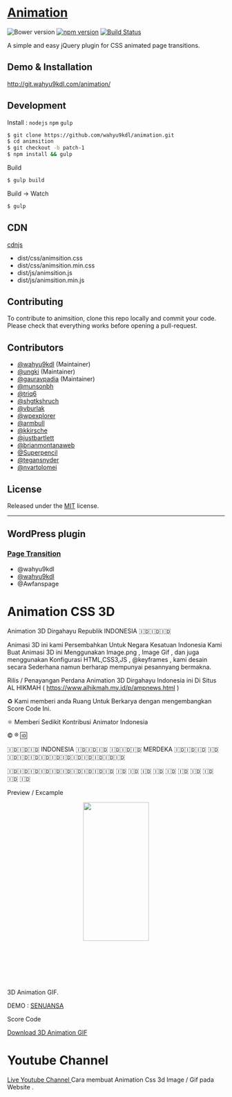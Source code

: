 # [Animation](http://wahyu9kdl.github.io/animation)

![Bower version](https://img.shields.io/bower/v/animsition.svg?style=flat-square)
[![npm version](https://img.shields.io/npm/v/animsition.svg?style=flat-square)](https://www.npmjs.com/package/animation)
[![Build Status](https://img.shields.io/travis/blivesta/animsition/master.svg?style=flat-square)](https://travis-ci.org/wahyu9kdl/animation)


A simple and easy jQuery plugin for CSS animated page transitions.


## Demo & Installation

http://git.wahyu9kdl.com/animation/


## Development

Install : `nodejs` `npm` `gulp`

```bash
$ git clone https://github.com/wahyu9kdl/animation.git
$ cd animsition
$ git checkout -b patch-1
$ npm install && gulp
```

Build
```bash
$ gulp build
```

Build -> Watch
```bash
$ gulp
```

## CDN
[cdnjs](https://cdnjs.com/libraries/animsition)

- dist/css/animsition.css
- dist/css/animsition.min.css
- dist/js/animsition.js
- dist/js/animsition.min.js

## Contributing

To contribute to animsition, clone this repo locally and commit your code.  
Please check that everything works before opening a pull-request.


## Contributors
- [@wahyu9kdl](https://github.com/wahyu9kdl) (Maintainer)
- [@ungki](https://github.com/ungki) (Maintainer)
- [@gauravpadia](https://github.com/gauravpadia) (Maintainer)
- [@munsonbh](https://github.com/munsonbh)
- [@triq6](https://github.com/triq6)
- [@shgtkshruch](https://github.com/shgtkshruch)
- [@vburlak](https://github.com/vburlak)
- [@wpexplorer](https://github.com/wpexplorer)
- [@armbull](https://github.com/armbull)
- [@kkirsche](https://github.com/kkirsche)
- [@justbartlett](https://github.com/justbartlett)
- [@brianmontanaweb](https://github.com/brianmontanaweb)
- [@Superpencil](https://github.com/Superpencil)
- [@tegansnyder](https://github.com/tegansnyder)
- [@nvartolomei](https://github.com/nvartolomei)

## License
Released under the [MIT](https://github.com/wahyu9kdl/animation/blob/master/LICENSE.md) license.


---


## WordPress plugin

### [Page Transition](http://wordpress.org/plugins/page-transition/ "Page Transition")
- @wahyu9kdl
- [@wahyu9kdl](https://github.com/wahyu9kdl)
- @Awfanspage

# Animation CSS 3D

Animation 3D Dirgahayu Republik INDONESIA 🇮🇩🇮🇩🇮🇩

Animasi 3D ini kami Persembahkan Untuk Negara Kesatuan Indonesia
Kami Buat Animasi 3D ini Menggunakan Image.png , Image Gif , dan juga menggunakan Konfigurasi 
HTML,CSS3,JS , @keyframes , kami desain secara Sederhana namun berharap mempunyai pesannyang bermakna.

Rilis / Penayangan Perdana Animation 3D Dirgahayu Indonesia ini 
Di Situs AL HIKMAH ( https://www.alhikmah.my.id/p/ampnews.html )


♻️ Kami memberi anda Ruang Untuk Berkarya  dengan mengembangkan Score Code Ini.

⚛ Memberi Sedikit Kontribusi Animator Indonesia

   ©️ ®️ 🆔️ 



   🇮🇩🇮🇩🇮🇩  INDONESIA 🇮🇩🇮🇩🇮🇩
   🇮🇩🇮🇩🇮🇩   MERDEKA  🇮🇩🇮🇩🇮🇩
   🇮🇩🇮🇩🇮🇩🇮🇩🇮🇩🇮🇩🇮🇩🇮🇩🇮🇩🇮🇩🇮🇩🇮🇩



🇮🇩🇮🇩🇮🇩🇮🇩🇮🇩🇮🇩🇮🇩🇮🇩🇮🇩🇮🇩
                 🇮🇩
                🇮🇩
               🇮🇩
             🇮🇩
           🇮🇩
         🇮🇩
       🇮🇩
     🇮🇩
   🇮🇩
 🇮🇩





Preview / Excample

<div class="separator" style="clear: both; text-align: center;"><a href="https://1.bp.blogspot.com/-zn728k5IuB4/YQqjfXCE5_I/AAAAAAAADtg/r7yN8nDfxDAZDXkW8K6j3cNRTT7VHN8ogCLcBGAsYHQ/s1520/Screenshot_20210804-201140_Chrome.jpg" imageanchor="1" style="margin-left: 1em; margin-right: 1em;"><img border="0" data-original-height="1520" data-original-width="720" height="320" src="https://1.bp.blogspot.com/-zn728k5IuB4/YQqjfXCE5_I/AAAAAAAADtg/r7yN8nDfxDAZDXkW8K6j3cNRTT7VHN8ogCLcBGAsYHQ/s320/Screenshot_20210804-201140_Chrome.jpg" width="152" /></a></div><br /><div class="separator" style="clear: both; text-align: center;"><br /></div><br /><a href="https://1.bp.blogspot.com/-G2dOsCCJrhA/YQa-cnIeMRI/AAAAAAAADqw/UK_stYqE4G4hs10b-ryjNjwBCBNy2e8GACLcBGAsYHQ/s128/PayPal_icon-icons.com_66756.png" style="display: block; padding: 1em 0px; text-align: center;"><br /></a></div>

3D Animation GIF.

DEMO : <a href="https://senuansa.blogspot.com/2021/09/css-3d.html"> SENUANSA</a>

Score Code 

<a href="https://github.com/wahyu9kdl/animation/blob/main/3D%20GIF">Download 3D Animation GIF </a>

# Youtube Channel
<a href="https://youtu.be/JMzBMqlaDhI"> Live Youtube Channel </a> Cara membuat Animation Css 3d Image / Gif pada Website .


